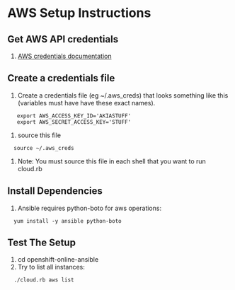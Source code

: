 
AWS Setup Instructions
======================

Get AWS API credentials
-----------------------
1. [AWS credentials documentation](http://docs.aws.amazon.com/AWSSimpleQueueService/latest/SQSGettingStartedGuide/AWSCredentials.html)


Create a credentials file
-------------------------
1. Create a credentials file (eg ~/.aws_creds) that looks something like this (variables must have have these exact names).
```
   export AWS_ACCESS_KEY_ID='AKIASTUFF'
   export AWS_SECRET_ACCESS_KEY='STUFF'
```

1. source this file
```
  source ~/.aws_creds
```

1. Note: You must source this file in each shell that you want to run cloud.rb


Install Dependencies
--------------------
1. Ansible requires python-boto for aws operations:
```
  yum install -y ansible python-boto
```


Test The Setup
--------------
1. cd openshift-online-ansible
1. Try to list all instances:
```
  ./cloud.rb aws list
```
